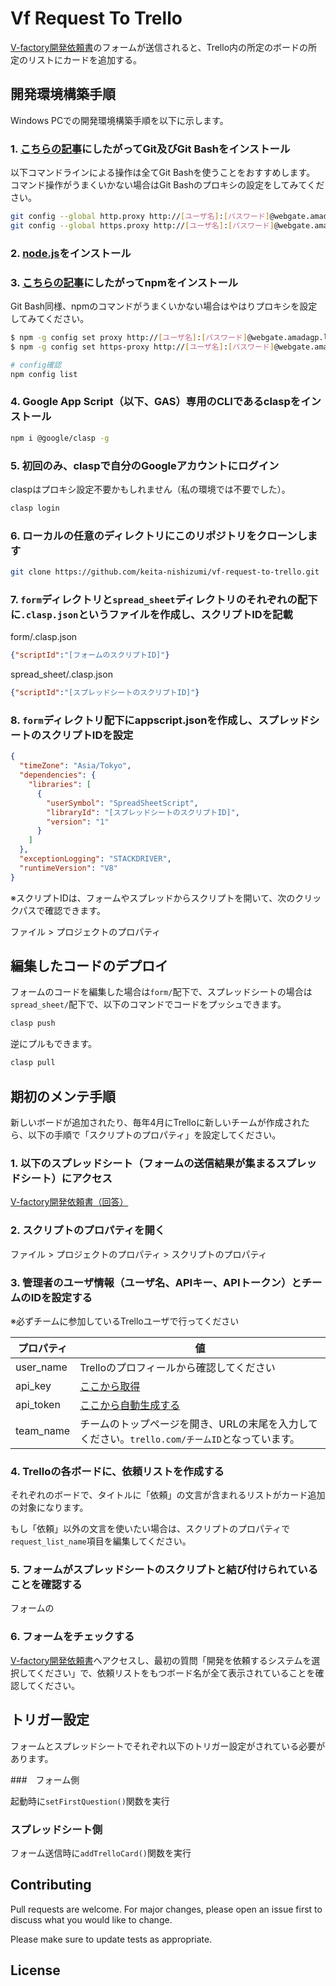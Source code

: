 # Vf Request To Trello

[V-factory開発依頼書](https://docs.google.com/forms/d/e/1FAIpQLScj3rb05Ze98xs1_LCxBjN1NSjBXXwUyVmbmdUrdHNmj8HU5A/viewform)のフォームが送信されると、Trello内の所定のボードの所定のリストにカードを追加する。

## 開発環境構築手順

Windows PCでの開発環境構築手順を以下に示します。

### 1. [こちらの記事](https://eng-entrance.com/git-install#Git-2)にしたがってGit及びGit Bashをインストール

以下コマンドラインによる操作は全てGit Bashを使うことをおすすめします。
コマンド操作がうまくいかない場合はGit Bashのプロキシの設定をしてみてください。

```bash
git config --global http.proxy http://[ユーザ名]:[パスワード]@webgate.amadagp.local:8080
git config --global https.proxy http://[ユーザ名]:[パスワード]@webgate.amadagp.local:8080
```

### 2. [node.js](https://nodejs.org/en/)をインストール

### 3. [こちらの記事](https://qiita.com/taiponrock/items/9001ae194571feb63a5e)にしたがってnpmをインストール

Git Bash同様、npmのコマンドがうまくいかない場合はやはりプロキシを設定してみてください。

```bash
$ npm -g config set proxy http://[ユーザ名]:[パスワード]@webgate.amadagp.local:8080/
$ npm -g config set https-proxy http://[ユーザ名]:[パスワード]@webgate.amadagp.local:8080/

# config確認
npm config list
```

### 4. Google App Script（以下、GAS）専用のCLIであるclaspをインストール

```bash
npm i @google/clasp -g
```

### 5. 初回のみ、claspで自分のGoogleアカウントにログイン

claspはプロキシ設定不要かもしれません（私の環境では不要でした）。

```bash
clasp login
```

### 6. ローカルの任意のディレクトリにこのリポジトリをクローンします

```bash
git clone https://github.com/keita-nishizumi/vf-request-to-trello.git
```

### 7. `form`ディレクトリと`spread_sheet`ディレクトリのそれぞれの配下に`.clasp.json`というファイルを作成し、スクリプトIDを記載


form/.clasp.json
```json
{"scriptId":"[フォームのスクリプトID]"}
```

spread_sheet/.clasp.json
```json
{"scriptId":"[スプレッドシートのスクリプトID]"}
```

### 8. `form`ディレクトリ配下にappscript.jsonを作成し、スプレッドシートのスクリプトIDを設定

```json
{
  "timeZone": "Asia/Tokyo",
  "dependencies": {
    "libraries": [
      {
        "userSymbol": "SpreadSheetScript",
        "libraryId": "[スプレッドシートのスクリプトID]",
        "version": "1"
      }
    ]
  },
  "exceptionLogging": "STACKDRIVER",
  "runtimeVersion": "V8"
}
```

※スクリプトIDは、フォームやスプレッドからスクリプトを開いて、次のクリックパスで確認できます。

ファイル > プロジェクトのプロパティ

## 編集したコードのデプロイ

フォームのコードを編集した場合は`form/`配下で、スプレッドシートの場合は`spread_sheet/`配下で、以下のコマンドでコードをプッシュできます。

```bash
clasp push
```

逆にプルもできます。

```bash
clasp pull
```

## 期初のメンテ手順

新しいボードが追加されたり、毎年4月にTrelloに新しいチームが作成されたら、以下の手順で「スクリプトのプロパティ」を設定してください。

### 1. 以下のスプレッドシート（フォームの送信結果が集まるスプレッドシート）にアクセス

[V-factory開発依頼書（回答）](https://docs.google.com/spreadsheets/d/1cmBAS6tyYhg4_yOJ7P1OnxQ8qtl55YrM8lvikEPGgG8/edit#gid=1275307971)

### 2. スクリプトのプロパティを開く

ファイル > プロジェクトのプロパティ > スクリプトのプロパティ

### 3. 管理者のユーザ情報（ユーザ名、APIキー、APIトークン）とチームのIDを設定する

※必ずチームに参加しているTrelloユーザで行ってください

|プロパティ|値   |
| ------ | --- |
| user_name | Trelloのプロフィールから確認してください |
| api_key   | [ここから取得](https://trello.com/app-key)       |
| api_token | [ここから自動生成する](https://trello.com/app-key) |
| team_name | チームのトップページを開き、URLの末尾を入力してください。`trello.com/チームID`となっています。 |

### 4. Trelloの各ボードに、依頼リストを作成する

それぞれのボードで、タイトルに「依頼」の文言が含まれるリストがカード追加の対象になります。

もし「依頼」以外の文言を使いたい場合は、スクリプトのプロパティで`request_list_name`項目を編集してください。

### 5. フォームがスプレッドシートのスクリプトと結び付けられていることを確認する

フォームの

### 6. フォームをチェックする

[V-factory開発依頼書](https://docs.google.com/forms/d/e/1FAIpQLScj3rb05Ze98xs1_LCxBjN1NSjBXXwUyVmbmdUrdHNmj8HU5A/viewform?fbzx=2023867085757586019)へアクセスし、最初の質問「開発を依頼するシステムを選択してください」で、依頼リストをもつボード名が全て表示されていることを確認してください。

## トリガー設定

フォームとスプレッドシートでそれぞれ以下のトリガー設定がされている必要があります。

###　フォーム側

起動時に`setFirstQuestion()`関数を実行

### スプレッドシート側

フォーム送信時に`addTrelloCard()`関数を実行

## Contributing
Pull requests are welcome. For major changes, please open an issue first to discuss what you would like to change.

Please make sure to update tests as appropriate.

## License
